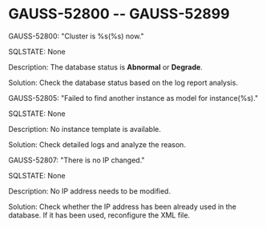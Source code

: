 # GAUSS-52800 -- GAUSS-52899<a name="EN-US_TOPIC_0302073501"></a>

GAUSS-52800: "Cluster is %s\(%s\) now."

SQLSTATE: None

Description: The database status is  **Abnormal**  or  **Degrade**.

Solution: Check the database status based on the log report analysis.

GAUSS-52805: "Failed to find another instance as model for instance\(%s\)."

SQLSTATE: None

Description: No instance template is available.

Solution: Check detailed logs and analyze the reason.

GAUSS-52807: "There is no IP changed."

SQLSTATE: None

Description: No IP address needs to be modified.

Solution: Check whether the IP address has been already used in the database. If it has been used, reconfigure the XML file.

